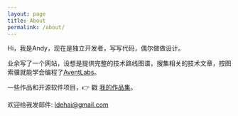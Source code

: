 ```yaml
---
layout: page
title: About
permalink: /about/
---
```


Hi，我是Andy，现在是独立开发者，写写代码，偶尔做做设计。

业余写了一个网站，设想是提供完整的技术路线图谱，搜集相关的技术文章，按图索骥就能学会编程了[AventLabs](https://aventlabs.com)。

一些作品和开源软件项目，👉 戳 [我的作品集](https://itunes.apple.com/cn/developer/andy-liu/id521680917?l=en)。

欢迎给我发邮件: [ldehai@gmail.com](mailto:ldehai@gmail.com)

